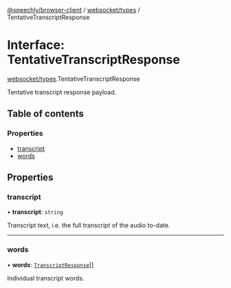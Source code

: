 [@speechly/browser-client](../README.md) / [websocket/types](../modules/websocket_types.md) / TentativeTranscriptResponse

# Interface: TentativeTranscriptResponse

[websocket/types](../modules/websocket_types.md).TentativeTranscriptResponse

Tentative transcript response payload.

## Table of contents

### Properties

- [transcript](websocket_types.TentativeTranscriptResponse.md#transcript)
- [words](websocket_types.TentativeTranscriptResponse.md#words)

## Properties

### transcript

• **transcript**: `string`

Transcript text, i.e. the full transcript of the audio to-date.

___

### words

• **words**: [`TranscriptResponse`](websocket_types.TranscriptResponse.md)[]

Individual transcript words.

